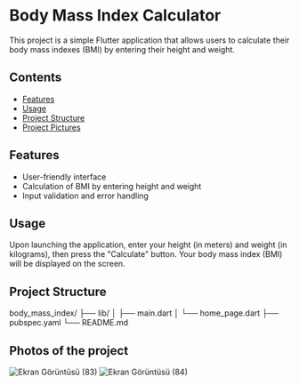 # Body Mass Index Calculator

This project is a simple Flutter application that allows users to calculate their body mass indexes (BMI) by entering their height and weight.

## Contents

- [Features](#features)
- [Usage](#usage)
- [Project Structure](#project-structure)
- [Project Pictures](#project-pictures)


## Features

- User-friendly interface
- Calculation of BMI by entering height and weight
- Input validation and error handling

## Usage
Upon launching the application, enter your height (in meters) and weight (in kilograms), then press the "Calculate" button. Your body mass index (BMI) will be displayed on the screen.

## Project Structure

body_mass_index/
├── lib/
│   ├── main.dart
│   └── home_page.dart
├── pubspec.yaml
└── README.md
## Photos of the project
![Ekran Görüntüsü (83)](https://github.com/memin25/vucut_kitle_indeksi/assets/93725486/a4adcee2-d7b8-45f6-ac3e-c06098562ae0)
![Ekran Görüntüsü (84)](https://github.com/memin25/vucut_kitle_indeksi/assets/93725486/90723357-04dc-4d31-9eae-cfa68daeea41)


